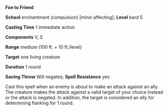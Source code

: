  **Foe to Friend**

**School** enchantment (compulsion) [mind-affecting]; **Level** bard 5

**Casting Time** 1 immediate action

**Components** V, S

**Range** medium (100 ft. + 10 ft./level)

**Target** one living creature

**Duration** 1 round

**Saving Throw** Will negates; **Spell Resistance** yes

Cast this spell when an enemy is about to make an attack against an ally. The creature makes the attack against a valid target of your choice instead or the attack is negated. In addition, the target is considered an ally for determining flanking for 1 round.

